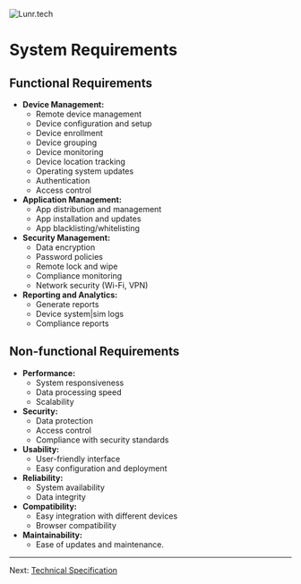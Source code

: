 ![Lunr.tech](https://lunr.tech/wp-content/uploads/2024/05/logo.png)

# System Requirements

## Functional Requirements

* **Device Management:**
    * Remote device management
    * Device configuration and setup
    * Device enrollment
    * Device grouping
    * Device monitoring
    * Device location tracking
    * Operating system updates
    * Authentication
    * Access control
* **Application Management:**
    * App distribution and management
    * App installation and updates
    * App blacklisting/whitelisting
* **Security Management:**
    * Data encryption
    * Password policies
    * Remote lock and wipe
    * Compliance monitoring
    * Network security (Wi-Fi, VPN)
* **Reporting and Analytics:**
    * Generate reports
    * Device system|sim logs
    * Compliance reports

## Non-functional Requirements

* **Performance:**
    * System responsiveness
    * Data processing speed
    * Scalability
* **Security:**
    * Data protection
    * Access control
    * Compliance with security standards
* **Usability:**
    * User-friendly interface
    * Easy configuration and deployment
* **Reliability:**
    * System availability
    * Data integrity
* **Compatibility:**
    * Easy integration with different devices
    * Browser compatibility
* **Maintainability:**
    * Ease of updates and maintenance.

---
Next: [Technical Specification](./Technical%20Specification.md)